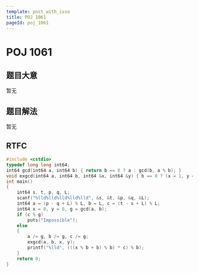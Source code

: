 ```yaml
---
template: post_with_isso
title: POJ 1061
pageId: poj_1061
---
```


# POJ 1061
<span id="poem"></span><script>$(function(){$.ajax('/api/poem?rnd='+Date.now()+Math.random()).done(function(data){$('#poem').text(data);});});</script>
## 题目大意
暂无

## 题目解法
暂无

## RTFC

```cpp
#include <cstdio>
typedef long long int64;
int64 gcd(int64 a, int64 b) { return b == 0 ? a : gcd(b, a % b); }
void exgcd(int64 a, int64 b, int64 &x, int64 &y) { b == 0 ? (x = 1, y = 0) : (exgcd(b, a % b, y, x), y -= x * (a / b)); }
int main()
{
    int64 s, t, p, q, L;
    scanf("%lld%lld%lld%lld%lld", &s, &t, &p, &q, &L);
    int64 a = (p - q + L) % L, b = L, c = (t - s + L) % L;
    int64 x = 0, y = 0, g = gcd(a, b);
    if (c % g)
        puts("Impossible");
    else
    {
        a /= g, b /= g, c /= g;
        exgcd(a, b, x, y);
        printf("%lld", (((x % b + b) % b) * c) % b);
    }
    return 0;
}
```
<div id="__comment"></div>
